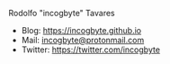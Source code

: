 

Rodolfo "incogbyte" Tavares

* Blog: https://incogbyte.github.io
* Mail: incogbyte@protonmail.com
* Twitter: https://twitter.com/incogbyte
